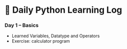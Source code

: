 # 📘 Daily Python Learning Log

### Day 1 – Basics
- Learned Variables, Datatype and Operators
- Exercise: calculator program